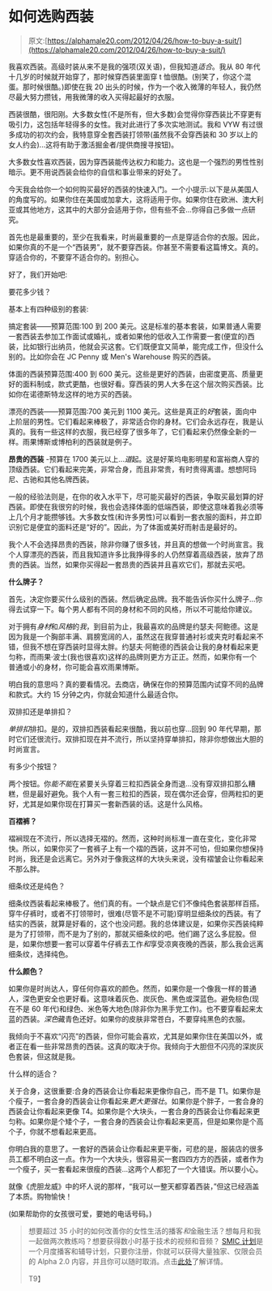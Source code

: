 # 如何选购西装

> 原文:[https://alphamale20.com/2012/04/26/how-to-buy-a-suit/](https://alphamale20.com/2012/04/26/how-to-buy-a-suit/)

我喜欢西装。高级时装从来不是我的强项(双关语)，但我知道*适合*。我从 80 年代十几岁的时候就开始穿了，那时候穿西装里面穿 t 恤很酷。(别笑了，你这个混蛋。那时候很酷。)即使在我 20 出头的时候，作为一个收入微薄的年轻人，我仍然尽最大努力攒钱，用我微薄的收入买得起最好的衣服。

西装很酷，很阳刚。大多数女性(不是所有，但大多数)会觉得你穿西装比不穿更有吸引力，这包括年轻得多的女性。我对此进行了多次实地测试。我和 VYW 有过很多成功的初次约会，我特意穿全套西装打领带(虽然我不会穿西装和 30 岁以上的女人约会)...这将有助于激活掘金者/提供商搜寻按钮)。

大多数女性喜欢西装，因为穿西装能传达权力和能力。这也是一个强烈的男性性别暗示。更不用说西装会给你的自信和事业带来的好处了。

今天我会给你一个如何购买最好的西装的快速入门。一个小提示:以下是从美国人的角度写的。如果你住在美国或加拿大，这将适用于你。如果你住在欧洲、澳大利亚或其他地方，这其中的大部分会适用于你，但有些不会...你得自己多做一点研究。

首先也是最重要的，至少在我看来，时尚最重要的一点是穿适合你的衣服。因此，如果你真的不是一个“西装男”，就不要穿西装。你甚至不需要看这篇博文。真的。穿适合你的，不要穿不适合你的。别担心。

好了，我们开始吧:

要花多少钱？

基本上有四种级别的套装:

搞定套装——预算范围:100 到 200 美元。这是标准的基本套装，如果普通人需要一套西装去参加工作面试或婚礼，或者如果他的低收入工作需要一套(便宜的)西装，比如银行出纳员，他就会买这套。它们既便宜又简单，能完成工作，但没什么别的。比如你会在 JC Penny 或 Men's Warehouse 购买的西装。

体面的西装预算范围:400 到 600 美元。这些是更好的西装，由密度更高、质量更好的面料制成，款式更酷，也很好看。穿西装的男人大多在这个层次购买西装。比如你在诺德斯特龙这样的地方买的西装。

漂亮的西装——预算范围:700 美元到 1100 美元。这些是真正的*好*套装，面向中上阶层的男性。它们看起来棒极了，非常适合你的身材。它们会永远存在，我是认真的。我有一些这样的衣服，我已经穿了很多年了，它们看起来仍然像全新的一样。雨果博斯或博柏利的西装就是例子。

**昂贵的西装** -预算在 1700 美元以上...*道*起。这是好莱坞电影明星和富裕商人穿的顶级西装。它们看起来完美，非常合身，而且非常贵，有时贵得离谱。想想阿玛尼、古驰和其他名牌西装。

一般的经验法则是，在你的收入水平下，尽可能买最好的西装，争取买最划算的好西装。即使在我很穷的时候，我也会选择体面的低端西装，即使这意味着我必须等上几个月才能攒够钱。大多数女性(和许多男性)可以看到一套衣服的面料，并立即识别它是便宜的面料还是“好的”。因此，为了体面或美好而射击是最好的。

我个人不会选择昂贵的西装，除非你赚了很多钱，并且真的想做一个时尚宣言。我个人穿漂亮的西装，而且我知道许多比我挣得多的人仍然穿着高级西装，放弃了昂贵的西装。当然，如果你买得起一套昂贵的西装并且喜欢它们，那就去买吧。

**什么牌子？**

首先，决定你要买什么级别的西装。然后确定品牌。我不能告诉你买什么牌子...你得去试穿一下。每个男人都有不同的身材和不同的风格，所以不可能给你建议。

对于拥有*身材*和*风格*的*我*，到目前为止，我最喜欢的品牌是约瑟夫·阿鲍德。这是因为我是一个胸部丰满、肩膀宽阔的人，虽然这在我穿普通衬衫或夹克时看起来不错，但我不想在穿西装时显得太胖。约瑟夫·阿鲍德的西装会让我的身材看起来更匀称，而雨果·波士(我也很喜欢)这样的品牌则更方方正正。然而，如果你有一个普通或小的身材，你可能会喜欢雨果博斯。

明白我的意思吗？真的要看情况。去商店，确保在你的预算范围内试穿不同的品牌和款式。大约 15 分钟之内，你就会知道什么最适合你。

双排扣还是单排扣？

*单排扣*排扣。是的，双排扣西装看起来很酷，我以前也穿...回到 90 年代早期，那时它们还很流行。双排扣现在并不流行，所以坚持穿单排扣，除非你想做出大胆的时尚宣言。

有多少个按钮？

两个按钮。你*能不能*在紧要关头穿着三粒扣西装全身而退...没有穿双排扣那么糟糕，但是最好避免。我个人有一套三粒扣的西装，现在偶尔还会穿，但两粒扣的更好，尤其是如果你现在打算买一套新西装的话。这是什么风格。

**百褶裤？**

褶裥现在不流行，所以选择无褶的。然而，这种时尚标准一直在变化，变化非常快。所以，如果你买了一套裤子上有一个褶的西装，这并不可怕，但如果你想保持时尚，我还是会远离它。另外对于像我这样的大块头来说，没有褶皱会让你看起来不那么胖。

细条纹还是纯色？

细条纹西装看起来棒极了。他们真的有。一个缺点是它们不像纯色套装那样百搭。穿牛仔裤时，或者不打领带时，很难(尽管不是不可能)穿明显细条纹的西装。有了结实的西装，就算是好看的，这个也没问题。我的总体建议是，如果你买西装纯粹是为了打领带，而不是为了别的，那就买细条纹的吧。他们踢了这么多屁股。但是，如果你想要一套可以穿着牛仔裤去工作*和*享受凉爽夜晚的西装，那么我会远离细条纹，选择纯色。

**什么颜色？**

如果你是时尚达人，穿任何你喜欢的颜色。然而，如果你是一个像我一样的普通人，深色更安全也更好看。这意味着灰色、炭灰色、黑色或深蓝色。避免棕色(现在不是 60 年代)和绿色、米色等大地色(除非你为黑手党工作)。也不要穿看起来太蓝的西装。*深色*藏青色还好。如果你的皮肤非常苍白，不要穿纯黑色的衣服。

我倾向于不喜欢“闪亮”的西装，但你可能会喜欢，尤其是如果你住在美国以外，或者正在看一些非常昂贵的西装。这真的取决于你。我倾向于大胆但不闪亮的深炭灰色套装，但这就是我。

什么样的适合？

关于合身，这很重要:合身的西装会让你看起来更像你自己，而不是 T1。如果你是个瘦子，一套合身的西装会让你看起来*更大更强壮*。如果你是个胖子，一套合身的西装会让你看起来更像 T4。如果你是个大块头，一套合身的西装会让你看起来更匀称。如果你是个矮个子，一套合身的西装会让你看起来更高，但是如果你是个高个子，你就不想看起来更高。

你明白我的意思了。一套好的西装会让你看起来更平衡，可悲的是，服装店的很多员工都不明白这一点。作为一个大块头，很容易买一套四四方方的西装，或者作为一个瘦子，买一套看起来很瘦的西装...这两个人都犯了一个大错误。所以要小心。

就像《虎胆龙威》中的坏人说的那样，“我可以一整天都穿着西装，”但这已经涵盖了本质。购物愉快！

(如果帮助你的女孩很可爱，要她的电话号码。)

> 想要超过 35 小时的如何改善你的女性生活的播客*和*金融生活？想每月和我一起做两次教练吗？想要获得数小时基于技术的视频和音频？ [SMIC 计划](https://alphamale20.kartra.com/page/vIL17)是一个月度播客和辅导计划，只要你注册，你就可以获得大量独家、仅限会员的 Alpha 2.0 内容，并且你可以随时取消。点击[此处](https://alphamale20.kartra.com/page/vIL17)了解详情。
> 
> T9】